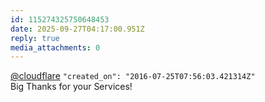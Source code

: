 ```yaml
---
id: 115274325750648453
date: 2025-09-27T04:17:00.951Z
reply: true
media_attachments: 0
---
```


<p><span class="h-card" translate="no"><a href="https://noc.social/@cloudflare" class="u-url mention" rel="nofollow noopener" target="_blank">@<span>cloudflare</span></a></span> <code>"created_on": "2016-07-25T07:56:03.421314Z"</code> <br>Big Thanks for your Services!</p>
